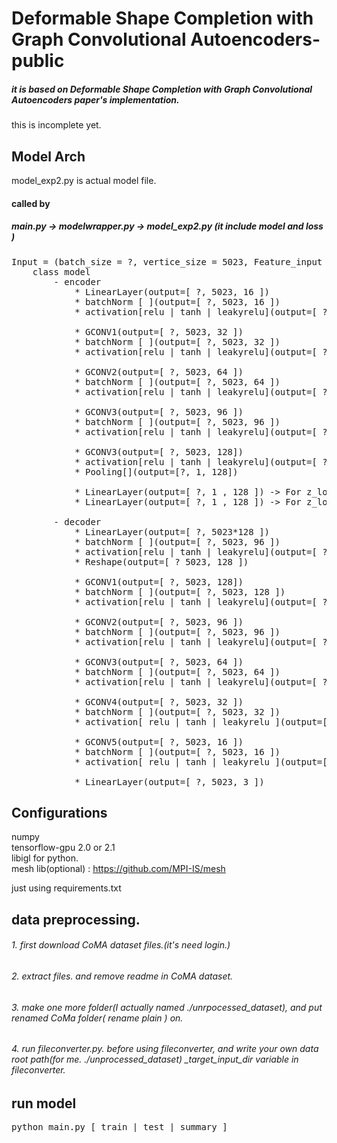 # Deformable Shape Completion with Graph Convolutional Autoencoders-public
##### it is based on Deformable Shape Completion with Graph Convolutional Autoencoders paper's implementation.
this is incomplete yet.



## Model Arch
model_exp2.py is actual model file.
#### called by 


##### main.py -> modelwrapper.py -> model_exp2.py (it include model and loss )



<pre>
Input = (batch_size = ?, vertice_size = 5023, Feature_input = 3)
    class model
        - encoder
            * LinearLayer(output=[ ?, 5023, 16 ])
            * batchNorm [ ](output=[ ?, 5023, 16 ])
            * activation[relu | tanh | leakyrelu](output=[ ?, 5023, 16 ])
    
            * GCONV1(output=[ ?, 5023, 32 ])
            * batchNorm [ ](output=[ ?, 5023, 32 ])
            * activation[relu | tanh | leakyrelu](output=[ ?, 5023, 32 ])
    
            * GCONV2(output=[ ?, 5023, 64 ])
            * batchNorm [ ](output=[ ?, 5023, 64 ])
            * activation[relu | tanh | leakyrelu](output=[ ?, 5023, 64 ])
    
            * GCONV3(output=[ ?, 5023, 96 ])
            * batchNorm [ ](output=[ ?, 5023, 96 ])
            * activation[relu | tanh | leakyrelu](output=[ ?, 5023, 96 ]) 
    
            * GCONV3(output=[ ?, 5023, 128])
            * activation[relu | tanh | leakyrelu](output=[ ?, 5023, 128 ])
            * Pooling[](output=[?, 1, 128])   

            * LinearLayer(output=[ ?, 1 , 128 ]) -> For z_log_var
            * LinearLayer(output=[ ?, 1 , 128 ]) -> For z_log_var   
        
        - decoder
            * LinearLayer(output=[ ?, 5023*128 ]) 
            * batchNorm [ ](output=[ ?, 5023, 96 ])
            * activation[relu | tanh | leakyrelu](output=[ ?, 5023, 128 ])
            * Reshape(output=[ ? 5023, 128 ])
          
            * GCONV1(output=[ ?, 5023, 128])
            * batchNorm [ ](output=[ ?, 5023, 128 ])
            * activation[relu | tanh | leakyrelu](output=[ ?, 5023, 96 ])            
          
            * GCONV2(output=[ ?, 5023, 96 ])
            * batchNorm [ ](output=[ ?, 5023, 96 ])
            * activation[relu | tanh | leakyrelu](output=[ ?, 5023, 96 ])
          
            * GCONV3(output=[ ?, 5023, 64 ])
            * batchNorm [ ](output=[ ?, 5023, 64 ])
            * activation[relu | tanh | leakyrelu](output=[ ?, 5023, 64 ])                        
          
            * GCONV4(output=[ ?, 5023, 32 ])
            * batchNorm [ ](output=[ ?, 5023, 32 ])
            * activation[ relu | tanh | leakyrelu ](output=[ ?, 5023, 32 ]) 
          
            * GCONV5(output=[ ?, 5023, 16 ])
            * batchNorm [ ](output=[ ?, 5023, 16 ])
            * activation[ relu | tanh | leakyrelu ](output=[ ?, 5023, 16 ])
          
            * LinearLayer(output=[ ?, 5023, 3 ])
</pre>



## Configurations

numpy   
tensorflow-gpu 2.0 or 2.1   
libigl for python.   
mesh lib(optional) : https://github.com/MPI-IS/mesh


just using requirements.txt








## data preprocessing.

###### 1. first download CoMA dataset files.(it's need login.)
###### 2. extract files. and remove readme in CoMA dataset. 
###### 3. make one more folder(I actually named ./unrpocessed_dataset), and put renamed CoMa folder( rename plain ) on.
###### 4. run fileconverter.py. before using fileconverter, and write your own data root path(for me. ./unprocessed_dataset) _target_input_dir variable in fileconverter.

## run model

<pre>
python main.py [ train | test | summary ]
</pre>





